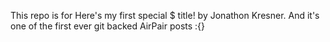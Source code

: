 This repo is for Here's my first special $ title! by Jonathon Kresner. And it's one of the first ever git backed AirPair posts :{}